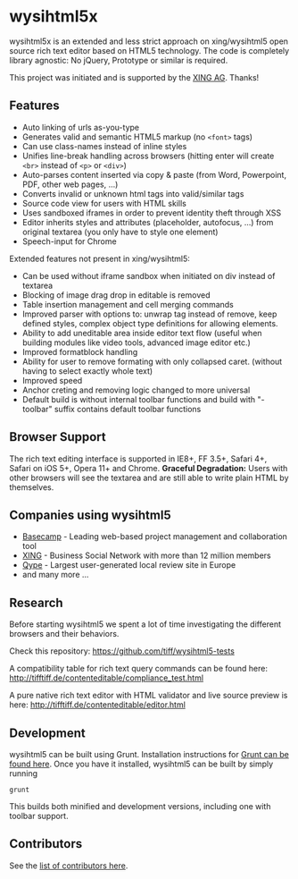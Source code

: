 # wysihtml5x

wysihtml5x is an extended and less strict approach on xing/wysihtml5 open source rich text editor based on HTML5 technology.
The code is completely library agnostic: No jQuery, Prototype or similar is required.

This project was initiated and is supported by the [XING AG](https://www.xing.com). Thanks!

## Features

* Auto linking of urls as-you-type
* Generates valid and semantic HTML5 markup (no `<font>` tags)
* Can use class-names instead of inline styles
* Unifies line-break handling across browsers (hitting enter will create `<br>` instead of `<p>` or `<div>`)
* Auto-parses content inserted via copy & paste (from Word, Powerpoint, PDF, other web pages, ...)
* Converts invalid or unknown html tags into valid/similar tags
* Source code view for users with HTML skills
* Uses sandboxed iframes in order to prevent identity theft through XSS
* Editor inherits styles and attributes (placeholder, autofocus, ...) from original textarea (you only have to style one element)
* Speech-input for Chrome

Extended features not present in xing/wysihtml5:

* Can be used without iframe sandbox when initiated on div instead of textarea
* Blocking of image drag drop in editable is removed
* Table insertion management and cell merging commands
* Improved parser with options to: unwrap tag instead of remove, keep defined styles, complex object type definitions for allowing elements.
* Ability to add uneditable area inside editor text flow (useful when building modules like video tools, advanced image editor etc.)
* Improved formatblock handling
* Ability for user to remove formating with only collapsed caret. (without having to select exactly whole text)
* Improved speed
* Anchor creting and removing logic changed to more universal
* Default build is without internal toolbar functions and build with "-toolbar" suffix contains default toolbar functions

## Browser Support

The rich text editing interface is supported in IE8+, FF 3.5+, Safari 4+, Safari on iOS 5+, Opera 11+ and Chrome.
**Graceful Degradation:** Users with other browsers will see the textarea and are still able to write plain HTML by themselves.

## Companies using wysihtml5

* [Basecamp](http://basecamp.com) - Leading web-based project management and collaboration tool
* [XING](https://www.xing.com) - Business Social Network with more than 12 million members
* [Qype](http://www.qype.com) - Largest user-generated local review site in Europe
* and many more ...

## Research

Before starting wysihtml5 we spent a lot of time investigating the different browsers and their behaviors.

Check this repository: https://github.com/tiff/wysihtml5-tests

A compatibility table for rich text query commands can be found here: http://tifftiff.de/contenteditable/compliance_test.html

A pure native rich text editor with HTML validator and live source preview is here: http://tifftiff.de/contenteditable/editor.html

## Development

wysihtml5 can be built using Grunt. Installation instructions for [Grunt can be found here](http://gruntjs.com/getting-started). Once you have it installed, wysihtml5 can be built by simply running

    grunt

This builds both minified and development versions, including one with toolbar support.

## Contributors

See the [list of contributors here](https://github.com/Voog/wysihtml/graphs/contributors).
